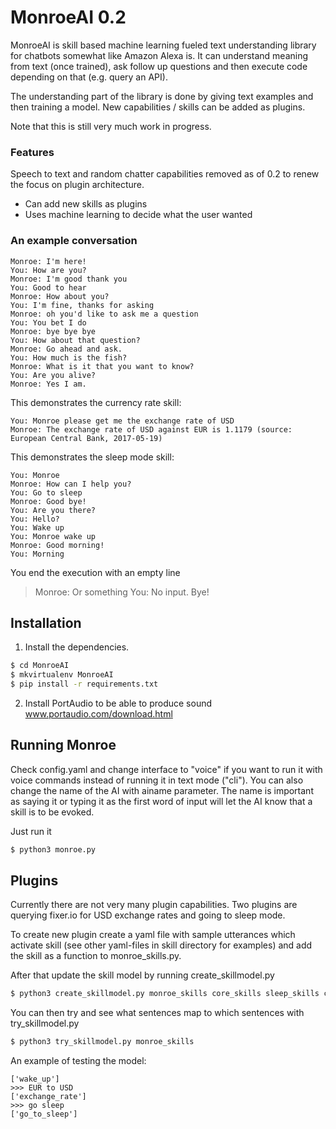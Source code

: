 # MonroeAI 0.2

MonroeAI is skill based machine learning fueled text understanding library for chatbots somewhat like Amazon Alexa is. It can understand meaning from text (once trained), ask follow up questions and then execute code depending on that (e.g. query an API).

The understanding part of the library is done by giving text examples and then training a model. New
capabilities / skills can be added as plugins.

Note that this is still very much work in progress. 

### Features

Speech to text and random chatter capabilities removed as of 0.2 to renew the focus on plugin architecture.

  - Can add new skills as plugins
  - Uses machine learning to decide what the user wanted

### An example conversation

    Monroe: I'm here!
    You: How are you?
    Monroe: I'm good thank you
    You: Good to hear
    Monroe: How about you?
    You: I'm fine, thanks for asking
    Monroe: oh you'd like to ask me a question
    You: You bet I do
    Monroe: bye bye bye
    You: How about that question?
    Monroe: Go ahead and ask.
    You: How much is the fish?
    Monroe: What is it that you want to know?
    You: Are you alive?
    Monroe: Yes I am.

This demonstrates the currency rate skill:

    You: Monroe please get me the exchange rate of USD
    Monroe: The exchange rate of USD against EUR is 1.1179 (source: European Central Bank, 2017-05-19)

This demonstrates the sleep mode skill:

    You: Monroe
    Monroe: How can I help you?
    You: Go to sleep
    Monroe: Good bye!
    You: Are you there?
    You: Hello?
    You: Wake up
    You: Monroe wake up
    Monroe: Good morning!
    You: Morning

You end the execution with an empty line

>Monroe: Or something
>You:
>No input. Bye!


## Installation

1. Install the dependencies.

```sh
$ cd MonroeAI
$ mkvirtualenv MonroeAI
$ pip install -r requirements.txt
```

2. Install PortAudio to be able to produce sound www.portaudio.com/download.html

## Running Monroe

Check config.yaml and change interface to "voice" if you want to run it with voice commands instead of running it in text mode ("cli"). You can also change the name of the AI with ainame parameter. The name is important as saying it or typing it as the first word of input will let the AI know that a skill is to be evoked.

Just run it
```sh
$ python3 monroe.py
```

## Plugins

Currently there are not very many plugin capabilities. Two plugins are querying fixer.io for USD exchange rates and going to sleep mode.

To create new plugin create a yaml file with sample utterances which activate skill (see other yaml-files in skill directory for examples) and add the skill as a function to monroe_skills.py.

After that update the skill model by running create_skillmodel.py

```sh
$ python3 create_skillmodel.py monroe_skills core_skills sleep_skills currency_skills
```

You can then try and see what sentences map to which sentences with try_skillmodel.py

```sh
$ python3 try_skillmodel.py monroe_skills
```

An example of testing the model:

```>>> How are you?
['wake_up']
>>> EUR to USD
['exchange_rate']
>>> go sleep
['go_to_sleep']
```
